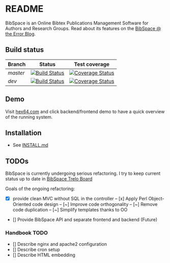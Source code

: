 # README #

BibSpace is an Online Bibtex Publications Management Software for Authors and Research Groups. Read about its features on the [BibSpace @ the Error Blog](https://blog.hex64.com/bibspace-online-bibtex-publications-management-software-for-authors-and-research-groups/).

## Build status ##

Branch | Status | Test coverage
--- | --- | ---
*master* | [![Build Status](https://travis-ci.org/vikin91/BibSpace.svg?branch=master)](https://travis-ci.org/vikin91/BibSpace) | [![Coverage Status](https://coveralls.io/repos/github/vikin91/BibSpace/badge.svg?branch=master)](https://coveralls.io/github/vikin91/BibSpace?branch=master)
*dev* | [![Build Status](https://travis-ci.org/vikin91/BibSpace.svg?branch=dev)](https://travis-ci.org/vikin91/BibSpace) | [![Coverage Status](https://coveralls.io/repos/github/vikin91/BibSpace/badge.svg?branch=dev)](https://coveralls.io/github/vikin91/BibSpace?branch=dev)

## Demo ##

Visit [hex64.com](http://www.hex64.com/) and click backend/frontend demo to have a quick overview of the running system. 

## Installation ##
* See [INSTALL.md](INSTALL.md)


## TODOs ##
BibSpace is currently undergoing serious refactoring. I try to keep current status up to date in [BibSpace Trelo Board](https://trello.com/b/yQ2VPiQ3/bibspace)

Goals of the ongoing refactoring:
- [x] provide clean MVC without SQL in the controller
– [x] Apply Perl Object-Oriented code design 
– [~] Improve code orthogonality
– [~] Remove code duplication
– [~] Simplify templates thanks to OO
- [] Provide BibSpace API and separate frontend and backend (Future)



### Handbook TODO ###
- [] Describe nginx and apache2 configuration
- [] Describe cron setup
- [] Describe HTML embedding


